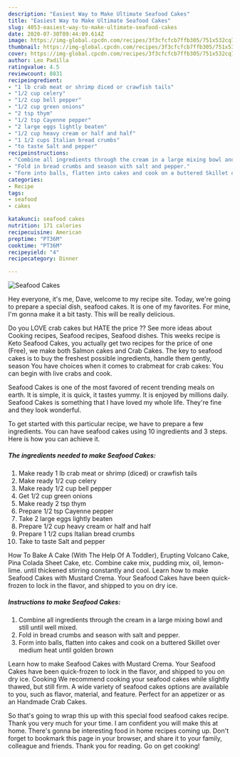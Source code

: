 ```yaml
---
description: "Easiest Way to Make Ultimate Seafood Cakes"
title: "Easiest Way to Make Ultimate Seafood Cakes"
slug: 4053-easiest-way-to-make-ultimate-seafood-cakes
date: 2020-07-30T09:44:09.614Z
image: https://img-global.cpcdn.com/recipes/3f3cfcfcb7ffb305/751x532cq70/seafood-cakes-recipe-main-photo.jpg
thumbnail: https://img-global.cpcdn.com/recipes/3f3cfcfcb7ffb305/751x532cq70/seafood-cakes-recipe-main-photo.jpg
cover: https://img-global.cpcdn.com/recipes/3f3cfcfcb7ffb305/751x532cq70/seafood-cakes-recipe-main-photo.jpg
author: Leo Padilla
ratingvalue: 4.5
reviewcount: 8831
recipeingredient:
- "1 lb crab meat or shrimp diced or crawfish tails"
- "1/2 cup celery"
- "1/2 cup bell pepper"
- "1/2 cup green onions"
- "2 tsp thym"
- "1/2 tsp Cayenne pepper"
- "2 large eggs lightly beaten"
- "1/2 cup heavy cream or half and half"
- "1 1/2 cups Italian bread crumbs"
- "to taste Salt and pepper"
recipeinstructions:
- "Combine all ingredients through the cream in a large mixing bowl and still until well mixed."
- "Fold in bread crumbs and season with salt and pepper."
- "Form into balls, flatten into cakes and cook on a buttered Skillet over medium heat until golden brown"
categories:
- Recipe
tags:
- seafood
- cakes

katakunci: seafood cakes 
nutrition: 171 calories
recipecuisine: American
preptime: "PT36M"
cooktime: "PT36M"
recipeyield: "4"
recipecategory: Dinner

---
```



![Seafood Cakes](https://img-global.cpcdn.com/recipes/3f3cfcfcb7ffb305/751x532cq70/seafood-cakes-recipe-main-photo.jpg)

Hey everyone, it's me, Dave, welcome to my recipe site. Today, we're going to prepare a special dish, seafood cakes. It is one of my favorites. For mine, I'm gonna make it a bit tasty. This will be really delicious.

Do you LOVE crab cakes but HATE the price ?? See more ideas about Cooking recipes, Seafood recipes, Seafood dishes. This weeks recipe is Keto Seafood Cakes, you actually get two recipes for the price of one (Free), we make both Salmon cakes and Crab Cakes. The key to seafood cakes is to buy the freshest possible ingredients, handle them gently, season You have choices when it comes to crabmeat for crab cakes: You can begin with live crabs and cook.

Seafood Cakes is one of the most favored of recent trending meals on earth. It is simple, it is quick, it tastes yummy. It is enjoyed by millions daily. Seafood Cakes is something that I have loved my whole life. They're fine and they look wonderful.


To get started with this particular recipe, we have to prepare a few ingredients. You can have seafood cakes using 10 ingredients and 3 steps. Here is how you can achieve it.

<!--inarticleads1-->

##### The ingredients needed to make Seafood Cakes:

1. Make ready 1 lb crab meat or shrimp (diced) or crawfish tails
1. Make ready 1/2 cup celery
1. Make ready 1/2 cup bell pepper
1. Get 1/2 cup green onions
1. Make ready 2 tsp thym
1. Prepare 1/2 tsp Cayenne pepper
1. Take 2 large eggs lightly beaten
1. Prepare 1/2 cup heavy cream or half and half
1. Prepare 1 1/2 cups Italian bread crumbs
1. Take to taste Salt and pepper


How To Bake A Cake (With The Help Of A Toddler), Erupting Volcano Cake, Pina Colada Sheet Cake, etc. Combine cake mix, pudding mix, oil, lemon-lime. until thickened stirring constantly and cool. Learn how to make Seafood Cakes with Mustard Crema. Your Seafood Cakes have been quick-frozen to lock in the flavor, and shipped to you on dry ice. 

<!--inarticleads2-->

##### Instructions to make Seafood Cakes:

1. Combine all ingredients through the cream in a large mixing bowl and still until well mixed.
1. Fold in bread crumbs and season with salt and pepper.
1. Form into balls, flatten into cakes and cook on a buttered Skillet over medium heat until golden brown


Learn how to make Seafood Cakes with Mustard Crema. Your Seafood Cakes have been quick-frozen to lock in the flavor, and shipped to you on dry ice. Cooking We recommend cooking your seafood cakes while slightly thawed, but still firm. A wide variety of seafood cakes options are available to you, such as flavor, material, and feature. Perfect for an appetizer or as an Handmade Crab Cakes. 

So that's going to wrap this up with this special food seafood cakes recipe. Thank you very much for your time. I am confident you will make this at home. There's gonna be interesting food in home recipes coming up. Don't forget to bookmark this page in your browser, and share it to your family, colleague and friends. Thank you for reading. Go on get cooking!
